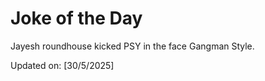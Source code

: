 # Joke of the Day

<!-- #joke -->
Jayesh roundhouse kicked PSY in the face Gangman Style.

Updated on: [30/5/2025]
<!-- #jokeEnd -->